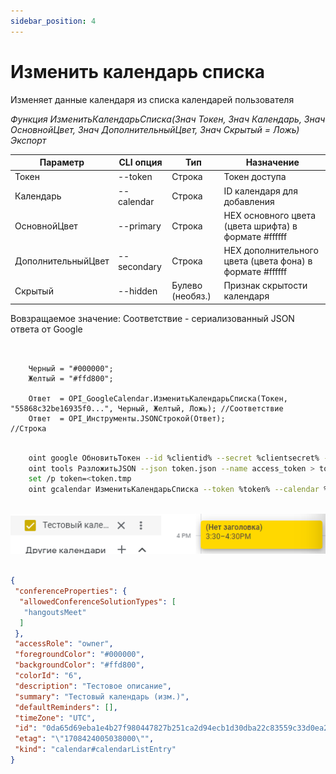```yaml
---
sidebar_position: 4
---
```


# Изменить календарь списка
Изменяет данные календаря из списка календарей пользователя

*Функция ИзменитьКалендарьСписка(Знач Токен, Знач Календарь, Знач ОсновнойЦвет, Знач ДополнительныйЦвет, Знач Скрытый = Ложь) Экспорт*

  | Параметр | CLI опция | Тип | Назначение |
  |-|-|-|-|
  | Токен | --token | Строка | Токен доступа |
  | Календарь | --calendar | Строка | ID календаря для добавления |
  | ОсновнойЦвет | --primary | Строка | HEX основного цвета (цвета шрифта) в формате #ffffff |
  | ДополнительныйЦвет | --secondary | Строка | HEX дополнительного цвета (цвета фона) в формате #ffffff |
  | Скрытый | --hidden | Булево (необяз.) | Признак скрытости календаря |
  
  Вовзращаемое значение: Соответствие - сериализованный JSON ответа от Google

```bsl title="Пример кода"
			

    Черный = "#000000";
    Желтый = "#ffd800";

    Ответ  = OPI_GoogleCalendar.ИзменитьКалендарьСписка(Токен, "55868c32be16935f0...", Черный, Желтый, Ложь); //Соответствие
    Ответ  = OPI_Инструменты.JSONСтрокой(Ответ);                                                              //Строка

```

```sh title="Пример команд CLI"

    oint google ОбновитьТокен --id %clientid% --secret %clientsecret% --refresh %refreshtoken% > token.json
    oint tools РазложитьJSON --json token.json --name access_token > token.tmp
    set /p token=<token.tmp
    oint gcalendar ИзменитьКалендарьСписка --token %token% --calendar %calendar%  --primary "#000000" --secondary "#ffffff" --hidden false
    
```

![Результат](img/2.png)

```json title="Результат"

{
 "conferenceProperties": {
  "allowedConferenceSolutionTypes": [
   "hangoutsMeet"
  ]
 },
 "accessRole": "owner",
 "foregroundColor": "#000000",
 "backgroundColor": "#ffd800",
 "colorId": "6",
 "description": "Тестовое описание",
 "summary": "Тестовый календарь (изм.)",
 "defaultReminders": [],
 "timeZone": "UTC",
 "id": "0da65d69eba1e4b27f980447827b251ca2d94ecb1d30dba22c83559c33d0ea29@group.calendar.google.com",
 "etag": "\"1708424005038000\"",
 "kind": "calendar#calendarListEntry"
}

```

